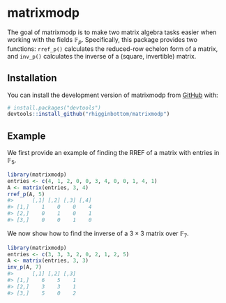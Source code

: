 
<!-- README.md is generated from README.Rmd. Please edit that file -->

# matrixmodp

<!-- badges: start -->
<!-- badges: end -->

The goal of matrixmodp is to make two matrix algebra tasks easier when
working with the fields $\mathbb{F}_p$. Specifically, this package
provides two functions: `rref_p()` calculates the reduced-row echelon
form of a matrix, and `inv_p()` calculates the inverse of a (square,
invertible) matrix.

## Installation

You can install the development version of matrixmodp from
[GitHub](https://github.com/) with:

``` r
# install.packages("devtools")
devtools::install_github("rhigginbottom/matrixmodp")
```

## Example

We first provide an example of finding the RREF of a matrix with entries
in $\mathbb{F}_5$.

``` r
library(matrixmodp)
entries <- c(4, 1, 2, 0, 0, 3, 4, 0, 0, 1, 4, 1)
A <- matrix(entries, 3, 4)
rref_p(A, 5)
#>      [,1] [,2] [,3] [,4]
#> [1,]    1    0    0    4
#> [2,]    0    1    0    1
#> [3,]    0    0    1    0
```

We now show how to find the inverse of a $3\times 3$ matrix over
$\mathbb{F}_7$.

``` r
library(matrixmodp)
entries <- c(3, 3, 3, 2, 0, 2, 1, 2, 5)
A <- matrix(entries, 3, 3)
inv_p(A, 7)
#>      [,1] [,2] [,3]
#> [1,]    6    5    1
#> [2,]    3    3    1
#> [3,]    5    0    2
```
